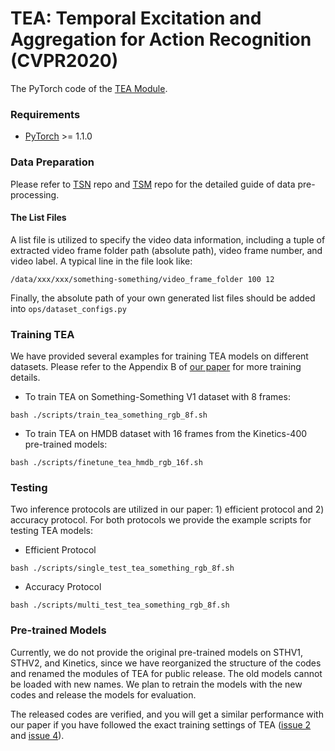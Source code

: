 # TEA: Temporal Excitation and Aggregation for Action Recognition (CVPR2020)

The PyTorch code of the [TEA Module](https://arxiv.org/abs/2004.01398).

### Requirements

- [PyTorch](https://pytorch.org/) >= 1.1.0

### Data Preparation

Please refer to [TSN](https://github.com/yjxiong/temporal-segment-networks) repo and [TSM](https://github.com/mit-han-lab/temporal-shift-module) repo for the detailed guide of data pre-processing.

#### The List Files

A list file is utilized to specify the video data information, including a tuple of extracted video frame folder path (absolute path), video frame number, and video label. A typical line in the file look like:
```
/data/xxx/xxx/something-something/video_frame_folder 100 12
```
Finally, the absolute path of your own generated list files should be added into `ops/dataset_configs.py`

### Training TEA

We have provided several examples for training TEA models on different datasets. Please refer to the Appendix B of [our paper](https://arxiv.org/abs/2004.01398) for more training details.

- To train TEA on Something-Something V1 dataset with 8 frames:
```
bash ./scripts/train_tea_something_rgb_8f.sh
```
- To train TEA on HMDB dataset with 16 frames from the Kinetics-400 pre-trained models:
```
bash ./scripts/finetune_tea_hmdb_rgb_16f.sh
```

### Testing 

Two inference protocols are utilized in our paper: 1) efficient protocol and 2) accuracy protocol. For both protocols we provide the example scripts for testing TEA models:

- Efficient Protocol
```
bash ./scripts/single_test_tea_something_rgb_8f.sh
```
- Accuracy Protocol
```
bash ./scripts/multi_test_tea_something_rgb_8f.sh
```

### Pre-trained Models

Currently, we do not provide the original pre-trained models on STHV1, STHV2, and Kinetics, since we have reorganized the structure of the codes and renamed the modules of TEA for public release. The old models cannot be loaded with new names. We plan to retrain the models with the new codes and release the models for evaluation.

The released codes are verified, and you will get a similar performance with our paper if you have followed the exact training settings of TEA ([issue 2](https://github.com/Phoenix1327/tea-action-recognition/issues/2) and [issue 4](https://github.com/Phoenix1327/tea-action-recognition/issues/4)).
